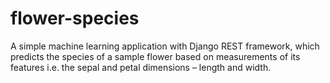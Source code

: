 # flower-species
A simple machine learning application with Django REST framework, which predicts the species of a sample flower based on measurements of its features i.e. the sepal and petal dimensions – length and width.
